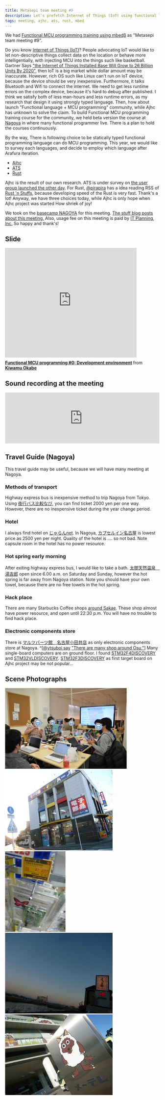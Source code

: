 ```yaml
---
title: Metasepi team meeting #9
description: Let's prefetch Internet of Things (IoT) using functional language!
tags: meeting, ajhc, ats, rust, mbed
---
```


We had [Functional MCU programming training using
mbedβ](http://partake.in/events/ab56454b-c305-4f3b-b8ce-872871ab7da9)
as "Metasepi team meeting #9".

Do you know [Internet of Things
(IoT)](http://en.wikipedia.org/wiki/Internet_of_Things)?
People advocating IoT would like to let non-descriptive things collect data
on the location or behave more intelligentially, with injecting MCU into the
things such like basketball.
Gartner Says ["the Internet of Things Installed Base Will Grow to 26 Billion
Units By 2020"](http://www.gartner.com/newsroom/id/2636073),
then IoT is a big market while dollar amount may be inaccurate.
However, rich OS such like Linux can't run on IoT device,
because the device should be very inexpensive.
Furthermore, it talks Bluetooth and Wifi to connect the internet.
We need to get less runtime errors on the complex device,
because it's hard to debug after published.
I think we satisfy both of less man-hours and less runtime errors,
as my research that design it using strongly typed language.
Then, how about launch "Functional language + MCU programming" community,
while Ajhc has unknown to solve the claim.
To build Functional MCU programming training course for the community,
we held beta version the course at
[Nagoya](http://en.wikipedia.org/wiki/Nagoya)
in where many functional programmer live.
There is a plan to hold the courses continuously.

By the way, There is following choice to be statically typed functional
programming language can do MCU programming.
This year, we would like to survey each languages,
and decide to employ which language after Arafura iteration.

* [Ajhc](http://ajhc.metasepi.org/)
* [ATS](http://www.ats-lang.org/)
* [Rust](http://www.rust-lang.org/)

Ajhc is the result of our own research.
ATS is under survey on [the user group launched the other
day](2013-12-24-jats-ug.html).
For Rust, [\@pirapira](https://twitter.com/pirapira) has a idea reading RSS
of [Rust 'n Stuffs](http://cmr.github.io/), because developing speed of the
Rust is very fast.
Thank's a lot!
Anyway, we have three choices today, while Ajhc is only hope when Ajhc
project was started
How shriek of joy!

We took on the [basecamp NAGOYA](http://basecamp-nagoya.jp/) for this
meeting.
[The stuff blog posts about this
meeting.](http://basecamp-nagoya.jp/blog/entry-794.html)
Also, usage fee on this meeting is paid by [IT Planning,
Inc.](http://www.itpl.co.jp/en/)
So happy and thank's!

## Slide

<iframe src="http://www.slideshare.net/slideshow/embed_code/29698577"
width="427" height="356" frameborder="0" marginwidth="0" marginheight="0"
scrolling="no" style="border:1px solid #CCC;border-width:1px 1px
0;margin-bottom:5px" allowfullscreen> </iframe> <div
style="margin-bottom:5px"> <strong> <a
href="https://www.slideshare.net/master_q/functional-mcu-programming-0-development-environment"
title="Functional MCU programming #0: Development environment"
target="_blank">Functional MCU programming #0: Development environment</a>
</strong> from <strong><a href="http://www.slideshare.net/master_q"
target="_blank">Kiwamu Okabe</a></strong> </div>

## Sound recording at the meeting

<iframe width="100%" height="166" scrolling="no" frameborder="no"
src="https://w.soundcloud.com/player/?url=https%3A//api.soundcloud.com/tracks/128115689&amp;color=ff6600&amp;auto_play=false&amp;show_artwork=true"></iframe>

## Travel Guide (Nagoya)

This travel guide may be useful, because we will have many meeting at
Nagoya.

### Methods of transport

Highway express bus is inexpensive method to trip Nagoya from Tokyo.
Using [夜行バス比較なび](http://www.bushikaku.net/),
you can find ticket 2000 yen per one way.
However, there are no inexpensive ticket during the year change period.

### Hotel

I always find hotel on [じゃらんnet](http://www.jalan.net/).
In Nagoya, [カプセルイン名古屋](http://www.jalan.net/yad335292/plan/) is lowest price
as 2500 yen per night.
Quality of the hotel is .... so not bad.
Note capsule room in the hotel has no power resource.

### Hot spring early morning

After exiting highway express bus, I would like to take a bath.
[太閤天然温泉　湯吉郎](http://www.toukichirou.com/index.html) open since 6.00 a.m. on
Saturday and Sunday,
however the hot spring is far away from Nagoya station.
Note you should have your own towel, because there are no free towels in the
hot spring.

### Hack place

There are many Starbucks Coffee shops
[around Sakae](http://www.starbucks.co.jp/store/search/detail.php?id=389).
These shop almost have power resource, and open until 22:30 p.m.
You will have no trouble to find hack place.

### Electronic components store

There is [マルツパーツ館　名古屋小田井店](http://www.marutsu.co.jp/nagoyaotai/) as only
electronic components store at Nagoya.
^[[\@ytsuboi say](https://twitter.com/ytsuboi/status/420159418789924864)
["There are many shop around Osu."](http://osu-ameyoko.co.jp/?page_id=272)]
Many single-board computers are on ground floor.
I found
[STM32F4DISCOVERY](http://www.st.com/web/jp/catalog/tools/FM116/SC959/SS1532/PF252419)
and
[STM32VLDISCOVERY](http://www.st.com/web/jp/catalog/tools/FM116/SC959/SS1532/PF250863).
[STM32F3DISCOVERY](http://www.st-japan.co.jp/web/jp/catalog/tools/PF254044)
as first target board on Ajhc project may be not popular...

## Scene Photographs

![](/img/20140105_mbed_fp_meeting.jpg)  ![](/img/20140105_R1098744.jpg)
![](/img/20140105_R1098746.jpg)  ![](/img/20140105_R1098739.jpg)
![](/img/20140105_R1098741.jpg)
